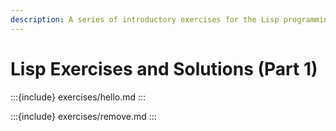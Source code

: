 ```yaml
---
description: A series of introductory exercises for the Lisp programming language. Includes solutions and explanations as well.
---
```


# Lisp Exercises and Solutions (Part 1)

:::{include} exercises/hello.md
:::

:::{include} exercises/remove.md
:::
